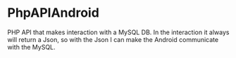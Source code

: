 # PhpAPIAndroid
PHP API that makes interaction with a MySQL DB. In the interaction it always will return a Json, so with the Json I can make the Android communicate with the MySQL.
